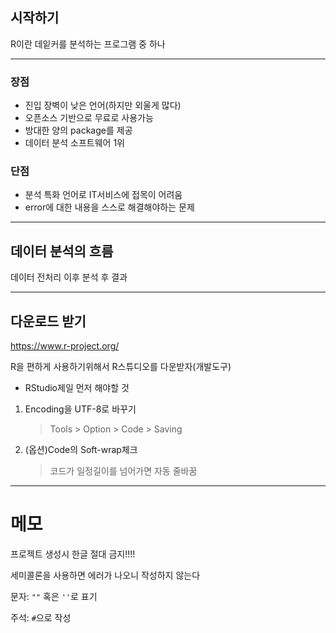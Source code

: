 ## 시작하기

R이란 데잍커를 분석하는 프로그램 중 하나

---

### 장점

- 진입 장벽이 낮은 언어(하지만 외울게 많다)
- 오픈소스 기반으로 무료로 사용가능
- 방대한 양의 package를 제공
- 데이터 분석 소프트웨어 1위

### 단점

- 분석 특화 언어로 IT서비스에 접목이 어려움
- error에 대한 내용을 스스로 해결해야하는 문제

---

## 데이터 분석의 흐름

데이터 전처리 이후 분석 후 결과

---

## 다운로드 받기

https://www.r-project.org/

R을 편하게 사용하기위해서 R스튜디오를 다운받자(개발도구)

- RStudio제일 먼저 해야할 것

1. Encoding을 UTF-8로 바꾸기
   > Tools > Option > Code > Saving
2. (옵션)Code의 Soft-wrap체크
   > 코드가 일정길이를 넘어가면 자동 줄바꿈

---

# 메모

프로젝트 생성시 한글 절대 금지!!!!

세미콜론을 사용하면 에러가 나오니 작성하지 않는다

문자: `""` 혹은 `''`로 표기

주석: `#`으로 작성

